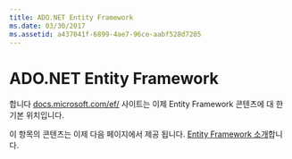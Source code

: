 ```yaml
---
title: ADO.NET Entity Framework
ms.date: 03/30/2017
ms.assetid: a437041f-6899-4ae7-96ce-aabf528d7205
---
```

# <a name="adonet-entity-framework"></a>ADO.NET Entity Framework
합니다 [docs.microsoft.com/ef/](https://docs.microsoft.com/ef/) 사이트는 이제 Entity Framework 콘텐츠에 대 한 기본 위치입니다.  
  
 이 항목의 콘텐츠는 이제 다음 페이지에서 제공 됩니다. [Entity Framework 소개](/ef/ef6/get-started)합니다.
